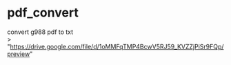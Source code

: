 # pdf_convert
convert g988 pdf to txt
</BR>>
"https://drive.google.com/file/d/1oMMFqTMP4BcwV5RJ59_KVZZjPiSr9FQp/preview"
